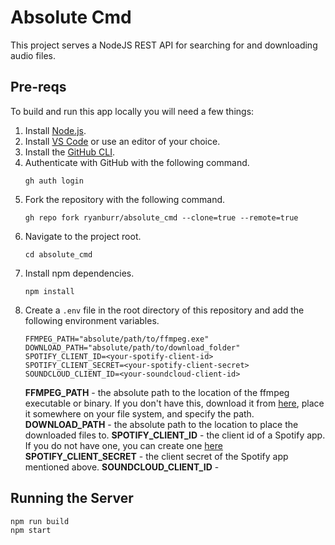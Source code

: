 # Absolute Cmd

This project serves a NodeJS REST API for searching for and downloading audio files.

## Pre-reqs

To build and run this app locally you will need a few things:

1. Install [Node.js](https://nodejs.org/en/).
1. Install [VS Code](https://code.visualstudio.com/) or use an editor of your choice.
1. Install the [GitHub CLI](https://cli.github.com/).
1. Authenticate with GitHub with the following command.
    ```
    gh auth login
    ```
1. Fork the repository with the following command.
    ```
    gh repo fork ryanburr/absolute_cmd --clone=true --remote=true
    ```
1. Navigate to the project root.
    ```
    cd absolute_cmd
    ```
1. Install npm dependencies.
    ```
    npm install
    ```
1. Create a `.env` file in the root directory of this repository and add the following environment variables.
    ```
    FFMPEG_PATH="absolute/path/to/ffmpeg.exe"
    DOWNLOAD_PATH="absolute/path/to/download_folder"
    SPOTIFY_CLIENT_ID=<your-spotify-client-id>
    SPOTIFY_CLIENT_SECRET=<your-spotify-client-secret>
    SOUNDCLOUD_CLIENT_ID=<your-soundcloud-client-id>
    ```
    **FFMPEG_PATH** - the absolute path to the location of the ffmpeg executable or binary. If you don't have this, download it from [here](https://ffmpeg.org/), place it somewhere on your file system, and specify the path.
    **DOWNLOAD_PATH** - the absolute path to the location to place the downloaded files to.
    **SPOTIFY_CLIENT_ID** - the client id of a Spotify app. If you do not have one, you can create one [here](https://developer.spotify.com/dashboard/applications)
    **SPOTIFY_CLIENT_SECRET** - the client secret of the Spotify app mentioned above.
    **SOUNDCLOUD_CLIENT_ID** - 

## Running the Server

```
npm run build
npm start
```
